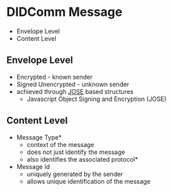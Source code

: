 # DIDComm Message

- Envelope Level
- Content Level

## Envelope Level

- Encrypted - known sender
- Signed Unencrypted - unknown sender
- achieved through [JOSE](https://jose.readthedocs.io/en/latest/) based structures
    - Javascript Object Signing and Encryption (JOSE)

## Content Level

- Message Type*
    - context of the message
    - does not just identify the message
    - also identifies the associated protocol*
- Message Id
    - uniquely generated by the sender
    - allows unique identification of the message
